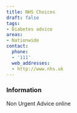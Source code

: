 ```yaml
---
title: NHS Choices
draft: false
tags:
- Diabetes advice
areas:
- Nationwide
contact:
  phone:
  - '111'
  web_addresses:
  - http://www.nhs.uk
---
```


### Information
Non Urgent Advice online

